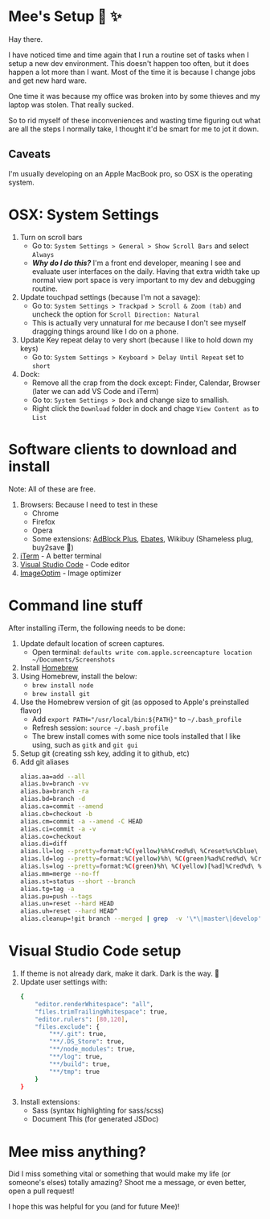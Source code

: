 # Mee's Setup :chicken: :sparkles:

Hay there.

I have noticed time and time again that I run a routine set of tasks when I
setup a new dev environment. This doesn't happen too often, but it does happen a
lot more than I want. Most of the time it is because I change jobs and get new
hard ware.

One time it was because my office was broken into by some thieves and my laptop
was stolen. That really sucked.

So to rid myself of these inconveniences and wasting time figuring out what are
all the steps I normally take, I thought it'd be smart for me to jot it down.

## Caveats

I'm usually developing on an Apple MacBook pro, so OSX is the operating system.

# OSX: System Settings

1. Turn on scroll bars
    - Go to: `System Settings > General > Show Scroll Bars` and select `Always`
    - ***Why do I do this?*** I'm a front end developer, meaning I see and
        evaluate user interfaces on the daily. Having that extra width
        take up normal view port space is very important to my dev and
        debugging routine.
2. Update touchpad settings (because I'm not a savage):
    - Go to: `System Settings > Trackpad > Scroll & Zoom (tab)` and uncheck
        the option for `Scroll Direction: Natural`
    - This is actually very unnatural for _me_ because I don't see myself
        dragging things around like I do on a phone.
3. Update Key repeat delay to very short (because I like to hold down my keys)
    - Go to: `System Settings > Keyboard > Delay Until Repeat` set to `short`
4. Dock:
    - Remove all the crap from the dock except: Finder, Calendar, Browser (later
        we can add VS Code and iTerm)
    - Go to: `System Settings > Dock` and change size to smallish.
    - Right click the `Download` folder in dock and chage `View Content as` to
        `List`

# Software clients to download and install

Note: All of these are free.

1. Browsers: Because I need to test in these
    - Chrome
    - Firefox
    - Opera
    - Some extensions: [AdBlock Plus](https://adblockplus.org/),
        [Ebates](https://www.ebates.com/r/XOULON?eeid=28187),
        Wikibuy (Shameless plug, buy2save :kiss:)
2. [iTerm](https://www.iterm2.com/) - A better terminal
3. [Visual Studio Code](https://code.visualstudio.com/) - Code editor
4. [ImageOptim](https://imageoptim.com/mac) - Image optimizer

# Command line stuff

After installing iTerm, the following needs to be done:

1. Update default location of screen captures.
    - Open terminal: `defaults write com.apple.screencapture location ~/Documents/Screenshots`
2. Install [Homebrew](https://brew.sh/)
3. Using Homebrew, install the below:
    - `brew install node`
    - `brew install git`
4. Use the Homebrew version of git (as opposed to Apple's preinstalled flavor)
    - Add `export PATH="/usr/local/bin:${PATH}"` to `~/.bash_profile`
    - Refresh session: `source ~/.bash_profile`
    - The brew install comes with some nice tools installed that I like using,
        such as `gitk` and `git gui`
5. Setup git (creating ssh key, adding it to github, etc)
6. Add git aliases
    ```sh
    alias.aa=add --all
    alias.bv=branch -vv
    alias.ba=branch -ra
    alias.bd=branch -d
    alias.ca=commit --amend
    alias.cb=checkout -b
    alias.cm=commit -a --amend -C HEAD
    alias.ci=commit -a -v
    alias.co=checkout
    alias.di=diff
    alias.ll=log --pretty=format:%C(yellow)%h%Cred%d\ %Creset%s%Cblue\ [%cn] --decorate --numstat
    alias.ld=log --pretty=format:%C(yellow)%h\ %C(green)%ad%Cred%d\ %Creset%s%Cblue\ [%cn] --decorate --date=short --graph
    alias.ls=log --pretty=format:%C(green)%h\ %C(yellow)[%ad]%Cred%d\ %Creset%s%Cblue\ [%cn] --decorate --date=relative
    alias.mm=merge --no-ff
    alias.st=status --short --branch
    alias.tg=tag -a
    alias.pu=push --tags
    alias.un=reset --hard HEAD
    alias.uh=reset --hard HEAD^
    alias.cleanup=!git branch --merged | grep  -v '\*\|master\|develop' | xargs -n 1 git branch -d
    ```

# Visual Studio Code setup

1. If theme is not already dark, make it dark. Dark is the way.
    :new_moon_with_face:
2. Update user settings with:
    ```sh
    {
        "editor.renderWhitespace": "all",
        "files.trimTrailingWhitespace": true,
        "editor.rulers": [80,120],
        "files.exclude": {
            "**/.git": true,
            "**/.DS_Store": true,
            "**/node_modules": true,
            "**/log": true,
            "**/build": true,
            "**/tmp": true
        }
    }
    ```
2. Install extensions:
    - Sass (syntax highlighting for sass/scss)
    - Document This (for generated JSDoc)


# Mee miss anything?

Did I miss something vital or something that would make my life (or someone's
elses) totally amazing? Shoot me a message, or even better, open a pull request!

I hope this was helpful for you (and for future Mee)!
